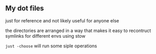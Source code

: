 ## My dot files 

just for reference and not likely useful for anyone else

the directories are arranged in a way that makes it easy to recontruct symlinks
for different envs using stow

`just -choose` will run some siple operations
